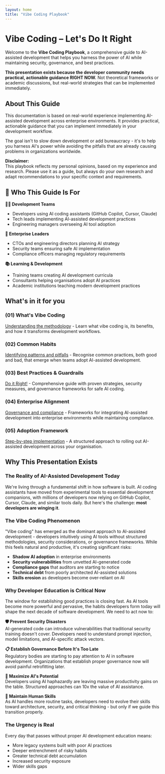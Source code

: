 ```yaml
---
layout: home
title: "Vibe Coding Playbook"
---
```


# Vibe Coding – Let's Do It Right

Welcome to the **Vibe Coding Playbook**, a comprehensive guide to AI-assisted development that helps you harness the power of AI while maintaining security, governance, and best practices.

**This presentation exists because the developer community needs practical, actionable guidance RIGHT NOW.** Not theoretical frameworks or academic discussions, but real-world strategies that can be implemented immediately.

## About This Guide

This documentation is based on real-world experience implementing AI-assisted development across enterprise environments. It provides practical, actionable guidance that you can implement immediately in your development workflow.

The goal isn't to slow down development or add bureaucracy - it's to help you harness AI's power while avoiding the pitfalls that are already causing problems in organizations worldwide.

**Disclaimer:**  
This playbook reflects my personal opinions, based on my experience and research. Please use it as a guide, but always do your own research and adapt recommendations to your specific context and requirements.

## 🎯 Who This Guide Is For

**👨‍💻 Development Teams**
- Developers using AI coding assistants (GitHub Copilot, Cursor, Claude)
- Tech leads implementing AI-assisted development practices
- Engineering managers overseeing AI tool adoption

**🏢 Enterprise Leaders**
- CTOs and engineering directors planning AI strategy
- Security teams ensuring safe AI implementation
- Compliance officers managing regulatory requirements

**📚 Learning & Development**
- Training teams creating AI development curricula
- Consultants helping organisations adopt AI practices
- Academic institutions teaching modern development practices

## What's in it for you

### **(01) What's Vibe Coding**
[Understanding the methodology](whats-vibe-coding.html) - Learn what vibe coding is, its benefits, and how it transforms development workflows.

### **(02) Common Habits**
[Identifying patterns and pitfalls](common-habits.html) - Recognise common practices, both good and bad, that emerge when teams adopt AI-assisted development.

### **(03) Best Practices & Guardrails**
[Do it Right!](best-practices.html) - Comprehensive guide with proven strategies, security measures, and governance frameworks for safe AI coding.

### **(04) Enterprise Alignment**
[Governance and compliance](enterprise-alignment.html) - Frameworks for integrating AI-assisted development into enterprise environments while maintaining compliance.

### **(05) Adoption Framework**
[Step-by-step implementation](adoption-framework.html) - A structured approach to rolling out AI-assisted development across your organisation.

## Why This Presentation Exists

### The Reality of AI-Assisted Development Today

We're living through a fundamental shift in how software is built. AI coding assistants have moved from experimental tools to essential development companions, with millions of developers now relying on GitHub Copilot, Cursor, Claude, and similar tools daily. But here's the challenge: **most developers are winging it**.

### The Vibe Coding Phenomenon

"Vibe coding" has emerged as the dominant approach to AI-assisted development - developers intuitively using AI tools without structured methodologies, security considerations, or governance frameworks. While this feels natural and productive, it's creating significant risks:

- **Shadow AI adoption** in enterprise environments
- **Security vulnerabilities** from unvetted AI-generated code
- **Compliance gaps** that auditors are starting to notice
- **Technical debt** from poorly architected AI-assisted solutions
- **Skills erosion** as developers become over-reliant on AI

### Why Developer Education is Critical Now

The window for establishing good practices is closing fast. As AI tools become more powerful and pervasive, the habits developers form today will shape the next decade of software development. We need to act now to:

**🛡️ Prevent Security Disasters**  
AI-generated code can introduce vulnerabilities that traditional security training doesn't cover. Developers need to understand prompt injection, model limitations, and AI-specific attack vectors.

**📋 Establish Governance Before It's Too Late**  
Regulatory bodies are starting to pay attention to AI in software development. Organizations that establish proper governance now will avoid painful retrofitting later.

**🎯 Maximize AI's Potential**  
Developers using AI haphazardly are leaving massive productivity gains on the table. Structured approaches can 10x the value of AI assistance.

**👥 Maintain Human Skills**  
As AI handles more routine tasks, developers need to evolve their skills toward architecture, security, and critical thinking - but only if we guide this transition properly.

### The Urgency is Real

Every day that passes without proper AI development education means:
- More legacy systems built with poor AI practices
- Deeper entrenchment of risky habits
- Greater technical debt accumulation
- Increased security exposure
- Wider skills gaps